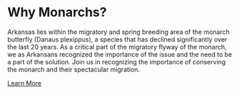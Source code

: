 # Why Monarchs?
Arkansas lies within the migratory and spring breeding area of the monarch butterfly (Danaus plexippus), a species that has declined significantly over the last 20 years. As a critical part of the migratory flyway of the monarch, we as Arkansans recognized the importance of the issue and the need to be a part of the solution. Join us in recognizing the importance of conserving the monarch and their spectacular migration.

<a href="#" class="action-button">Learn More</a>

<style scoped lang="scss">

</style>